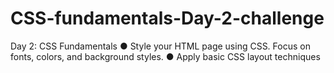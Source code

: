 # CSS-fundamentals-Day-2-challenge
Day 2: CSS Fundamentals ● Style your HTML page using CSS. Focus on fonts, colors, and background styles. ● Apply basic CSS layout techniques
